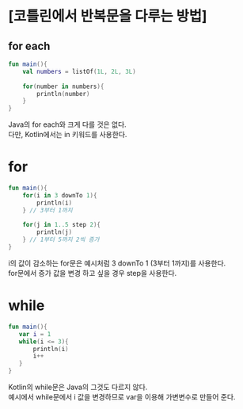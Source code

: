 # [코틀린에서 반복문을 다루는 방법]

## for each
~~~kotlin
fun main(){
    val numbers = listOf(1L, 2L, 3L)
    
    for(number in numbers){
        println(number)
    }
}
~~~
Java의 for each와 크게 다를 것은 없다.  
다만, Kotlin에서는 in 키워드를 사용한다.

# for
~~~kotlin
fun main(){
    for(i in 3 downTo 1){
        println(i)
    } // 3부터 1까지
    
    for(j in 1..5 step 2){
        println(j)
    } // 1부터 5까지 2씩 증가
}
~~~
i의 값이 감소하는 for문은 예시처럼 3 downTo 1 (3부터 1까지)를 사용한다.  
for문에서 증가 값을 변경 하고 싶을 경우 step을 사용한다.

# while
~~~kotlin
fun main(){
   var i = 1
   while(i <= 3){
       println(i)
       i++
   }
}
~~~
Kotlin의 while문은 Java의 그것도 다르지 않다.  
예시에서 while문에서 i 값을 변경하므로 var을 이용해 가변변수로 만들어 준다.